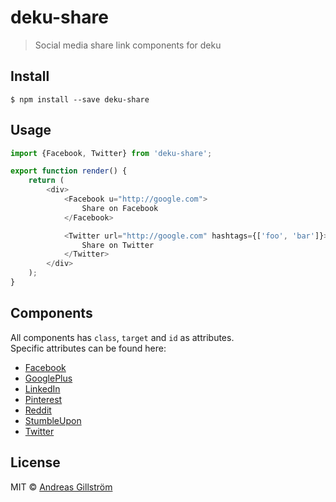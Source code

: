 # deku-share

> Social media share link components for deku


## Install

```
$ npm install --save deku-share
```


## Usage

```js
import {Facebook, Twitter} from 'deku-share';

export function render() {
	return (
		<div>
			<Facebook u="http://google.com">
				Share on Facebook
			</Facebook>

			<Twitter url="http://google.com" hashtags={['foo', 'bar']}>
				Share on Twitter
			</Twitter>
		</div>
	);
}
```

## Components

All components has `class`, `target` and `id` as attributes.  
Specific attributes can be found here:

* [Facebook](https://github.com/vinkla/awesome-share-links#facebook)
* [GooglePlus](https://github.com/vinkla/awesome-share-links#google-plus)
* [LinkedIn](https://github.com/vinkla/awesome-share-links#linked-in)
* [Pinterest](https://github.com/vinkla/awesome-share-links#pinterest)
* [Reddit](https://github.com/vinkla/awesome-share-links#reddit)
* [StumbleUpon](https://github.com/vinkla/awesome-share-links#stumbleupon)
* [Twitter](https://github.com/vinkla/awesome-share-links#twitter)


## License

MIT © [Andreas Gillström](http://github.com/gillstrom)
